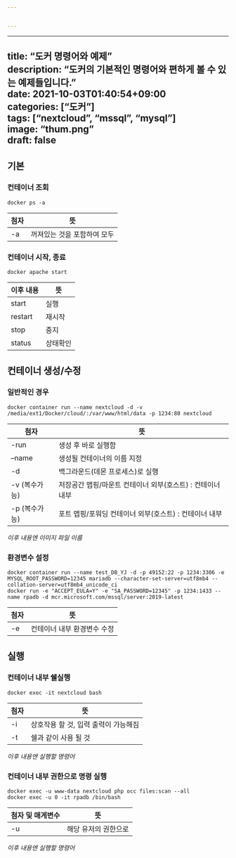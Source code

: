 ```yaml
---


---
```


<hr>
<h2 id="title-도커-명령어와-예제description-도커의-기본적인-명령어와-편하게-볼-수-있는-예제들입니다.date-2021-10-03t0140540900categories-도커tags-nextcloud-mssql-mysqlimage-thum.pngdraft-false">title: “도커 명령어와 예제”<br>
description: “도커의 기본적인 명령어와 편하게 볼 수 있는 예제들입니다.”<br>
date: 2021-10-03T01:40:54+09:00<br>
categories: [“도커”]<br>
tags: [“nextcloud”, “mssql”, “mysql”]<br>
image: “thum.png”<br>
draft: false</h2>
<h2 id="기본">기본</h2>
<h3 id="컨테이너-조회">컨테이너 조회</h3>
<pre class=" language-docker"><code class="prism  language-docker">docker ps <span class="token punctuation">-</span>a
</code></pre>

<table>
<thead>
<tr>
<th>첨자</th>
<th>뜻</th>
</tr>
</thead>
<tbody>
<tr>
<td>-a</td>
<td>꺼져있는 것을 포함하여 모두</td>
</tr>
</tbody>
</table><h3 id="컨테이너-시작-종료">컨테이너 시작, 종료</h3>
<pre class=" language-docker"><code class="prism  language-docker">docker apache start
</code></pre>

<table>
<thead>
<tr>
<th>이후 내용</th>
<th>뜻</th>
</tr>
</thead>
<tbody>
<tr>
<td>start</td>
<td>실행</td>
</tr>
<tr>
<td>restart</td>
<td>재시작</td>
</tr>
<tr>
<td>stop</td>
<td>중지</td>
</tr>
<tr>
<td>status</td>
<td>상태확인</td>
</tr>
</tbody>
</table><h2 id="컨테이너-생성수정">컨테이너 생성/수정</h2>
<h3 id="일반적인-경우">일반적인 경우</h3>
<pre class=" language-docker"><code class="prism  language-docker">docker container run <span class="token punctuation">-</span><span class="token punctuation">-</span>name nextcloud <span class="token punctuation">-</span>d <span class="token punctuation">-</span>v /media/ext1/Docker/cloud/<span class="token punctuation">:</span>/var/www/html/data <span class="token punctuation">-</span>p 1234<span class="token punctuation">:</span>80 nextcloud
</code></pre>

<table>
<thead>
<tr>
<th>첨자</th>
<th>뜻</th>
</tr>
</thead>
<tbody>
<tr>
<td>-run</td>
<td>생성 후 바로 실행함</td>
</tr>
<tr>
<td>–name</td>
<td>생성될 컨테이너의 이름 지정</td>
</tr>
<tr>
<td>-d</td>
<td>백그라운드(데몬 프로세스)로 실행</td>
</tr>
<tr>
<td>-v (복수가능)</td>
<td>저장공간 맵핑/마운트 컨테이너 외부(호스트) : 컨테이너 내부</td>
</tr>
<tr>
<td>-p (복수가능)</td>
<td>포트 맵핑/포워딩 컨테이너 외부(호스트) : 컨테이너 내부</td>
</tr>
</tbody>
</table><p><em>이후 내용엔 이미지 파일 이름</em></p>
<h3 id="환경변수-설정">환경변수 설정</h3>
<pre class=" language-docker"><code class="prism  language-docker">docker container run <span class="token punctuation">-</span><span class="token punctuation">-</span>name test_DB_YJ <span class="token punctuation">-</span>d <span class="token punctuation">-</span>p 49152<span class="token punctuation">:</span>22 <span class="token punctuation">-</span>p 1234<span class="token punctuation">:</span>3306 <span class="token punctuation">-</span>e MYSQL_ROOT_PASSWORD=12345 mariadb <span class="token punctuation">-</span><span class="token punctuation">-</span>character<span class="token punctuation">-</span>set<span class="token punctuation">-</span>server=utf8mb4 <span class="token punctuation">-</span><span class="token punctuation">-</span>collation<span class="token punctuation">-</span>server=utf8mb4_unicode_ci
docker run <span class="token punctuation">-</span>e <span class="token string">"ACCEPT_EULA=Y"</span> <span class="token punctuation">-</span>e <span class="token string">"SA_PASSWORD=12345"</span> <span class="token punctuation">-</span>p 1234<span class="token punctuation">:</span>1433 <span class="token punctuation">-</span><span class="token punctuation">-</span>name rpadb <span class="token punctuation">-</span>d mcr.microsoft.com/mssql/server<span class="token punctuation">:</span>2019<span class="token punctuation">-</span>latest
</code></pre>

<table>
<thead>
<tr>
<th>첨자</th>
<th>뜻</th>
</tr>
</thead>
<tbody>
<tr>
<td>-e</td>
<td>컨테이너 내부 환경변수 수정</td>
</tr>
</tbody>
</table><h2 id="실행">실행</h2>
<h3 id="컨테이너-내부-쉘실행">컨테이너 내부 쉘실행</h3>
<pre class=" language-docker"><code class="prism  language-docker">docker exec <span class="token punctuation">-</span>it nextcloud bash
</code></pre>

<table>
<thead>
<tr>
<th>첨자</th>
<th>뜻</th>
</tr>
</thead>
<tbody>
<tr>
<td>-i</td>
<td>상호작용 할 것, 입력 출력이 가능해짐</td>
</tr>
<tr>
<td>-t</td>
<td>쉘과 같이 사용 될 것</td>
</tr>
</tbody>
</table><p><em>이후 내용엔 실행할 명령어</em></p>
<h3 id="컨테이너-내부-권한으로-명령-실행">컨테이너 내부 권한으로 명령 실행</h3>
<pre class=" language-docker"><code class="prism  language-docker">docker exec <span class="token punctuation">-</span>u www<span class="token punctuation">-</span>data nextcloud php occ files<span class="token punctuation">:</span>scan <span class="token punctuation">-</span><span class="token punctuation">-</span>all
docker exec <span class="token punctuation">-</span>u 0 <span class="token punctuation">-</span>it rpadb /bin/bash
</code></pre>

<table>
<thead>
<tr>
<th>첨자 및 매게변수</th>
<th>뜻</th>
</tr>
</thead>
<tbody>
<tr>
<td>-u</td>
<td>해당 유저의 권한으로</td>
</tr>
</tbody>
</table><p><em>이후 내용엔 실행할 명령어</em></p>

